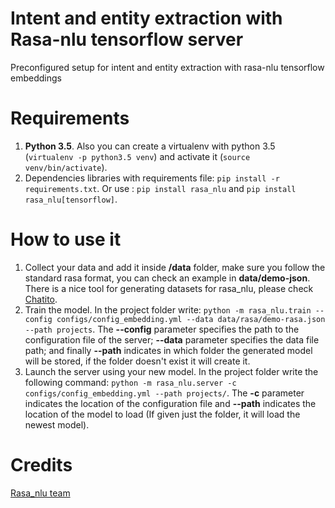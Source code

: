 # Intent and entity extraction with Rasa-nlu tensorflow server

Preconfigured setup for intent and entity extraction with rasa-nlu tensorflow embeddings

# Requirements

1. **Python 3.5**. Also you can create a virtualenv with python 3.5 (`virtualenv -p python3.5 venv`) and activate it (`source venv/bin/activate`). 
2. Dependencies libraries with requirements file: `pip install -r requirements.txt`. Or use : `pip install rasa_nlu` 
and `pip install rasa_nlu[tensorflow]`.

# How to use it

1. Collect your data and add it inside **/data** folder, make sure you follow the standard rasa format, you can check an example in **data/demo-json**. There is a nice tool for generating datasets for rasa_nlu, please check [Chatito](https://github.com/rodrigopivi/Chatito).
2. Train the model. In the project folder write: `python -m rasa_nlu.train --config configs/config_embedding.yml --data data/rasa/demo-rasa.json --path projects`.
The **--config** parameter specifies the path to the configuration file of the server; **--data** parameter specifies the data file path; and finally **--path** indicates in which
folder the generated model will be stored, if the folder doesn't exist it will create it.
3. Launch the server using your new model. In the project folder write the following command: `python -m rasa_nlu.server -c configs/config_embedding.yml --path projects/`.
The **-c** parameter indicates the location of the configuration file and **--path** indicates the location of the model to load (If given just the folder, it will load the newest model).

# Credits

[Rasa_nlu team](https://rasa.com/docs/nlu/)
